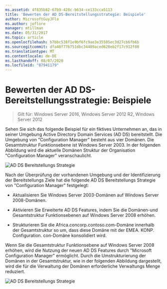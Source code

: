 ```yaml
---
ms.assetid: 4f835b82-67b9-428c-b634-ce133cca5113
title: 'Bewerten der AD DS-Bereitstellungsstrategie: Beispiele'
author: MicrosoftGuyJFlo
ms.author: joflore
manager: mtillman
ms.date: 05/31/2017
ms.topic: article
ms.openlocfilehash: b7bbc538f1e9bf6fc9ae3e35505ec3d27cb6fb6b
ms.sourcegitcommit: dfa48f77b751dbc34409aced628eb2f17c912f08
ms.translationtype: MT
ms.contentlocale: de-DE
ms.lasthandoff: 08/07/2020
ms.locfileid: "87941179"
---
```

# <a name="evaluating-ad-ds-deployment-strategy-examples"></a>Bewerten der AD DS-Bereitstellungsstrategie: Beispiele

>Gilt für: Windows Server 2016, Windows Server 2012 R2, Windows Server 2012

Sehen Sie sich das folgende Beispiel für ein fiktives Unternehmen an, das in seiner Umgebung Active Directory Domain Services (AD DS) bereitstellt. Die Umgebung von "Configuration Manager" besteht aus vier Domänen. Die Gesamtstruktur Funktionsebene ist Windows Server 2003. In der folgenden Abbildung wird die aktuelle Domänen Struktur der Organisation "Configuration Manager" veranschaulicht.

![AD DS Bereitstellungs Strategie](media/Evaluating-AD-DS-Deployment-Strategy-Examples/3dd79e00-48f8-4927-989c-c55a79caf1be.gif)

Nach der Überprüfung der vorhandenen Umgebung und der Identifizierung der Bereitstellungs Ziele hat die folgende AD DS Bereitstellungs Strategie von "Configuration Manager" festgelegt:

-   Aktualisieren Sie Windows Server 2003-Domänen auf Windows Server 2008-Domänen.

-   Aktivieren Sie Erweiterte AD DS Features, indem Sie die Domänen-und Gesamtstruktur Funktionsebenen auf Windows Server 2008 erhöhen.

-   Strukturieren Sie die Africa.concorp.contoso.com-Domäne innerhalb der Gesamtstruktur so um, dass diese Domäne mit der EMEA. KONP. Configuration. con-Domäne konsolidiert wird.

Wenn Sie die Gesamtstruktur Funktionsebene auf Windows Server 2008 erhöhen, wird die Nutzung der neuen AD DS Features durch "Microsoft Configuration Manager" ermöglicht. Durch die Umstrukturierung der Domänen in der Gesamtstruktur, wie in der folgenden Abbildung dargestellt, wird die für die Verwaltung der Domänen erforderliche Verwaltungs Menge reduziert.

![AD DS Bereitstellungs Strategie](media/Evaluating-AD-DS-Deployment-Strategy-Examples/1c061755-413d-452d-b121-6910f8555327.gif)



